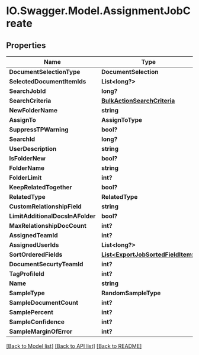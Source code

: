 # IO.Swagger.Model.AssignmentJobCreate
## Properties

Name | Type | Description | Notes
------------ | ------------- | ------------- | -------------
**DocumentSelectionType** | **DocumentSelection** |  | [optional] 
**SelectedDocumentItemIds** | **List&lt;long?&gt;** |  | [optional] 
**SearchJobId** | **long?** |  | [optional] 
**SearchCriteria** | [**BulkActionSearchCriteria**](BulkActionSearchCriteria.md) |  | [optional] 
**NewFolderName** | **string** |  | [optional] 
**AssignTo** | **AssignToType** |  | [optional] 
**SuppressTPWarning** | **bool?** |  | [optional] 
**SearchId** | **long?** |  | [optional] 
**UserDescription** | **string** |  | [optional] 
**IsFolderNew** | **bool?** |  | [optional] 
**FolderName** | **string** |  | [optional] 
**FolderLimit** | **int?** |  | [optional] 
**KeepRelatedTogether** | **bool?** |  | [optional] 
**RelatedType** | **RelatedType** |  | [optional] 
**CustomRelationshipField** | **string** |  | [optional] 
**LimitAdditionalDocsInAFolder** | **bool?** |  | [optional] 
**MaxRelationshipDocCount** | **int?** |  | [optional] 
**AssignedTeamId** | **int?** |  | [optional] 
**AssignedUserIds** | **List&lt;long?&gt;** |  | [optional] 
**SortOrderedFields** | [**List&lt;ExportJobSortedFieldItem&gt;**](ExportJobSortedFieldItem.md) |  | [optional] 
**DocumentSecurtyTeamId** | **int?** |  | [optional] 
**TagProfileId** | **int?** |  | [optional] 
**Name** | **string** |  | [optional] 
**SampleType** | **RandomSampleType** |  | [optional] 
**SampleDocumentCount** | **int?** |  | [optional] 
**SamplePercent** | **int?** |  | [optional] 
**SampleConfidence** | **int?** |  | [optional] 
**SampleMarginOfError** | **int?** |  | [optional] 

[[Back to Model list]](../README.md#documentation-for-models) [[Back to API list]](../README.md#documentation-for-api-endpoints) [[Back to README]](../README.md)

